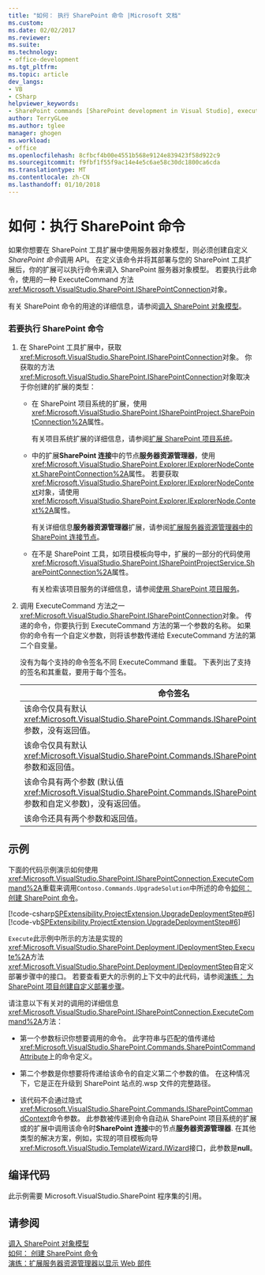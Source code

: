 ```yaml
---
title: "如何： 执行 SharePoint 命令 |Microsoft 文档"
ms.custom: 
ms.date: 02/02/2017
ms.reviewer: 
ms.suite: 
ms.technology:
- office-development
ms.tgt_pltfrm: 
ms.topic: article
dev_langs:
- VB
- CSharp
helpviewer_keywords:
- SharePoint commands [SharePoint development in Visual Studio], executing
author: TerryGLee
ms.author: tglee
manager: ghogen
ms.workload:
- office
ms.openlocfilehash: 8cfbcf4b00e4551b568e9124e839423f58d922c9
ms.sourcegitcommit: f9fbf1f55f9ac14e4e5c6ae58c30dc1800ca6cda
ms.translationtype: MT
ms.contentlocale: zh-CN
ms.lasthandoff: 01/10/2018
---
```

# <a name="how-to-execute-a-sharepoint-command"></a>如何：执行 SharePoint 命令
  如果你想要在 SharePoint 工具扩展中使用服务器对象模型，则必须创建自定义*SharePoint 命令*调用 API。 在定义该命令并将其部署与您的 SharePoint 工具扩展后，你的扩展可以执行命令来调入 SharePoint 服务器对象模型。 若要执行此命令，使用的一种 ExecuteCommand 方法<xref:Microsoft.VisualStudio.SharePoint.ISharePointConnection>对象。  
  
 有关 SharePoint 命令的用途的详细信息，请参阅[调入 SharePoint 对象模型](../sharepoint/calling-into-the-sharepoint-object-models.md)。  
  
### <a name="to-execute-a-sharepoint-command"></a>若要执行 SharePoint 命令  
  
1.  在 SharePoint 工具扩展中，获取<xref:Microsoft.VisualStudio.SharePoint.ISharePointConnection>对象。 你获取的方法<xref:Microsoft.VisualStudio.SharePoint.ISharePointConnection>对象取决于你创建的扩展的类型：  
  
    -   在 SharePoint 项目系统的扩展，使用<xref:Microsoft.VisualStudio.SharePoint.ISharePointProject.SharePointConnection%2A>属性。  
  
         有关项目系统扩展的详细信息，请参阅[扩展 SharePoint 项目系统](../sharepoint/extending-the-sharepoint-project-system.md)。  
  
    -   中的扩展**SharePoint 连接**中的节点**服务器资源管理器**，使用<xref:Microsoft.VisualStudio.SharePoint.Explorer.IExplorerNodeContext.SharePointConnection%2A>属性。 若要获取<xref:Microsoft.VisualStudio.SharePoint.Explorer.IExplorerNodeContext>对象，请使用<xref:Microsoft.VisualStudio.SharePoint.Explorer.IExplorerNode.Context%2A>属性。  
  
         有关详细信息**服务器资源管理器**扩展，请参阅[扩展服务器资源管理器中的 SharePoint 连接节点](../sharepoint/extending-the-sharepoint-connections-node-in-server-explorer.md)。  
  
    -   在不是 SharePoint 工具，如项目模板向导中，扩展的一部分的代码使用<xref:Microsoft.VisualStudio.SharePoint.ISharePointProjectService.SharePointConnection%2A>属性。  
  
         有关检索该项目服务的详细信息，请参阅[使用 SharePoint 项目服务](../sharepoint/using-the-sharepoint-project-service.md)。  
  
2.  调用 ExecuteCommand 方法之一<xref:Microsoft.VisualStudio.SharePoint.ISharePointConnection>对象。 传递的命令，你要执行到 ExecuteCommand 方法的第一个参数的名称。 如果你的命令有一个自定义参数，则将该参数传递给 ExecuteCommand 方法的第二个自变量。  
  
     没有为每个支持的命令签名不同 ExecuteCommand 重载。 下表列出了支持的签名和其重载，要用于每个签名。  
  
    |命令签名|要使用的 ExecuteCommand 重载|  
    |-----------------------|------------------------------------|  
    |该命令仅具有默认<xref:Microsoft.VisualStudio.SharePoint.Commands.ISharePointCommandContext>参数，没有返回值。|<xref:Microsoft.VisualStudio.SharePoint.ISharePointConnection.ExecuteCommand%2A>|  
    |该命令仅具有默认<xref:Microsoft.VisualStudio.SharePoint.Commands.ISharePointCommandContext>参数和返回值。|<xref:Microsoft.VisualStudio.SharePoint.ISharePointConnection.ExecuteCommand%2A>|  
    |该命令具有两个参数 (默认值<xref:Microsoft.VisualStudio.SharePoint.Commands.ISharePointCommandContext>参数和自定义参数)，没有返回值。|<xref:Microsoft.VisualStudio.SharePoint.ISharePointConnection.ExecuteCommand%2A>|  
    |该命令还具有两个参数和返回值。|<xref:Microsoft.VisualStudio.SharePoint.ISharePointConnection.ExecuteCommand%2A>|  
  
## <a name="example"></a>示例  
 下面的代码示例演示如何使用<xref:Microsoft.VisualStudio.SharePoint.ISharePointConnection.ExecuteCommand%2A>重载来调用`Contoso.Commands.UpgradeSolution`中所述的命令[如何： 创建 SharePoint 命令](../sharepoint/how-to-create-a-sharepoint-command.md)。  
  
 [!code-csharp[SPExtensibility.ProjectExtension.UpgradeDeploymentStep#6](../sharepoint/codesnippet/CSharp/UpgradeDeploymentStep/deploymentstepextension/upgradestep.cs#6)]
 [!code-vb[SPExtensibility.ProjectExtension.UpgradeDeploymentStep#6](../sharepoint/codesnippet/VisualBasic/upgradedeploymentstep/deploymentstepextension/upgradestep.vb#6)]  
  
 `Execute`此示例中所示的方法是实现的<xref:Microsoft.VisualStudio.SharePoint.Deployment.IDeploymentStep.Execute%2A>方法<xref:Microsoft.VisualStudio.SharePoint.Deployment.IDeploymentStep>自定义部署步骤中的接口。 若要查看更大的示例的上下文中的此代码，请参阅[演练： 为 SharePoint 项目创建自定义部署步骤](../sharepoint/walkthrough-creating-a-custom-deployment-step-for-sharepoint-projects.md)。  
  
 请注意以下有关对的调用的详细信息<xref:Microsoft.VisualStudio.SharePoint.ISharePointConnection.ExecuteCommand%2A>方法：  
  
-   第一个参数标识你想要调用的命令。 此字符串与匹配的值传递给<xref:Microsoft.VisualStudio.SharePoint.Commands.SharePointCommandAttribute>上的命令定义。  
  
-   第二个参数是你想要将传递给该命令的自定义第二个参数的值。 在这种情况下，它是正在升级到 SharePoint 站点的.wsp 文件的完整路径。  
  
-   该代码不会通过隐式<xref:Microsoft.VisualStudio.SharePoint.Commands.ISharePointCommandContext>命令参数。 此参数被传递到命令自动从 SharePoint 项目系统的扩展或的扩展中调用该命令时**SharePoint 连接**中的节点**服务器资源管理器**. 在其他类型的解决方案，例如，实现的项目模板向导<xref:Microsoft.VisualStudio.TemplateWizard.IWizard>接口，此参数是**null**。  
  
## <a name="compiling-the-code"></a>编译代码  
 此示例需要 Microsoft.VisualStudio.SharePoint 程序集的引用。  
  
## <a name="see-also"></a>请参阅  
 [调入 SharePoint 对象模型](../sharepoint/calling-into-the-sharepoint-object-models.md)   
 [如何： 创建 SharePoint 命令](../sharepoint/how-to-create-a-sharepoint-command.md)   
 [演练：扩展服务器资源管理器以显示 Web 部件](../sharepoint/walkthrough-extending-server-explorer-to-display-web-parts.md)  
  
  